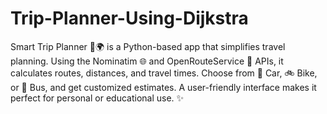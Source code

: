 # Trip-Planner-Using-Dijkstra
Smart Trip Planner 🚗🌍 is a Python-based app that simplifies travel planning. Using the Nominatim 🌐 and OpenRouteService 🚦 APIs, it calculates routes, distances, and travel times. Choose from 🚗 Car, 🚲 Bike, or 🚌 Bus, and get customized estimates. A user-friendly interface makes it perfect for personal or educational use. ✨
